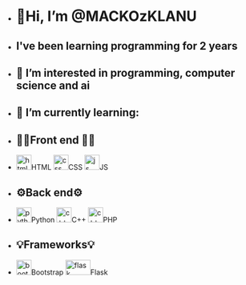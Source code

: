 -  <h1>👋Hi, I’m @MACKOzKLANU</h1>
-  <h2>I've been learning programming for 2 years</h2>
- <h2>👀 I’m interested in programming, computer science and ai</h2>
- <h2>🌱 I’m currently learning:</h2>
- <h2>👨‍💻Front end 👨‍💻</h2>
- <img src="https://upload.wikimedia.org/wikipedia/commons/6/61/HTML5_logo_and_wordmark.svg" alt="html" width="30" height="30">HTML
  <img src="https://upload.wikimedia.org/wikipedia/commons/d/d5/CSS3_logo_and_wordmark.svg" alt="css" width="30" height="30">CSS
  <img src="https://upload.wikimedia.org/wikipedia/commons/d/dc/Javascript-shield.png?w=144" alt="js" width="30" height="30">JS
- <h2>⚙️Back end⚙️</h2>
- <img src="https://upload.wikimedia.org/wikipedia/commons/c/c3/Python-logo-notext.svg" alt="python" width="30" height="30">Python
   <img src="https://upload.wikimedia.org/wikipedia/commons/1/18/ISO_C%2B%2B_Logo.svg" alt="c++" width="30" height="30">C++
  <img src="https://upload.wikimedia.org/wikipedia/commons/2/27/PHP-logo.svg" alt="c++" width="30" height="30">PHP
- <h2>💡Frameworks💡</h2>
- <img src="https://upload.wikimedia.org/wikipedia/commons/b/b2/Bootstrap_logo.svg" alt="bootstrap" width="30" height="30">Bootstrap
  <img src="https://www.educative.io/v2api/editorpage/6196871006519296/image/6316021754363904" alt="flask" width="50" height="30">Flask





<!-- - 💞️ I’m looking to collaborate on ...
- 📫 How to reach me ... -->

<!---
MACKOzKLANU/MACKOzKLANU is a ✨ special ✨ repository because its `README.md` (this file) appears on your GitHub profile.
You can click the Preview link to take a look at your changes.
--->
